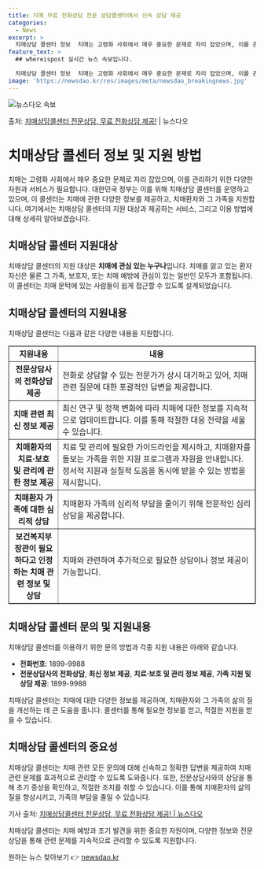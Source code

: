 ```yaml
---
title: 치매 무료 전화상담 전문 상담콜센터에서 신속 상담 제공
categories:
  - News
excerpt: >
  치매상담 콜센터 정보  치매는 고령화 사회에서 매우 중요한 문제로 자리 잡았으며, 이를 관리하기 위한 다양한…
feature_text: >
  ## whereispost 실시간 뉴스 속보입니다.

  치매상담 콜센터 정보  치매는 고령화 사회에서 매우 중요한 문제로 자리 잡았으며, 이를 관리하기 위한 다양한…
image: 'https://newsdao.kr/res/images/meta/newsdao_breakingnews.jpg'
---
```


![뉴스다오 속보](https://newsdao.kr/res/images/meta/newsdao_breakingnews.jpg)

<p>출처: <a href="https://newsdao.kr/4353" rel="dofollow">치매상담콜센터 전문상담, 무료 전화상담 제공!</a> | 뉴스다오</p>

<h1>치매상담 콜센터 정보 및 지원 방법</h1>

<p data-ke-size="size16">치매는 고령화 사회에서 매우 중요한 문제로 자리 잡았으며, 이를 관리하기 위한 다양한 자원과 서비스가 필요합니다. 대한민국 정부는 이를 위해 치매상담 콜센터를 운영하고 있으며, 이 콜센터는 치매에 관한 다양한 정보를 제공하고, 치매환자와 그 가족을 지원합니다. 여기에서는 치매상담 콜센터의 지원 대상과 제공하는 서비스, 그리고 이용 방법에 대해 상세히 알아보겠습니다.</p>

<h2>치매상담 콜센터 지원대상</h2>
<p data-ke-size="size16">치매상담 콜센터의 지원 대상은 <b>치매에 관심 있는 누구나</b>입니다. 치매를 앓고 있는 환자 자신은 물론 그 가족, 보호자, 또는 치매 예방에 관심이 있는 일반인 모두가 포함됩니다. 이 콜센터는 치매 문턱에 있는 사람들이 쉽게 접근할 수 있도록 설계되었습니다.</p>

<h2>치매상담 콜센터의 지원내용</h2>
<p data-ke-size="size16">치매상담 콜센터는 다음과 같은 다양한 내용을 지원합니다.</p>

<table style="width: 100%;" border="1">
<tbody>
<tr>
<td style="text-align: center; width: 20%;"><b>지원내용</b></td>
<td style="text-align: center; width: 80%;"><b>내용</b></td>
</tr>
<tr>
<td style="text-align: center; height: 17px;"><b>전문상담사의 전화상담 제공</b></td>
<td>전화로 상담할 수 있는 전문가가 상시 대기하고 있어, 치매 관련 질문에 대한 포괄적인 답변을 제공합니다.</td>
</tr>
<tr>
<td style="text-align: center; height: 17px;"><b>치매 관련 최신 정보 제공</b></td>
<td>최신 연구 및 정책 변화에 따라 치매에 대한 정보를 지속적으로 업데이트합니다. 이를 통해 적절한 대응 전략을 세울 수 있습니다.</td>
</tr>
<tr>
<td style="text-align: center; height: 17px;"><b>치매환자의 치료·보호 및 관리에 관한 정보 제공</b></td>
<td>치료 및 관리에 필요한 가이드라인을 제시하고, 치매환자를 돌보는 가족을 위한 지원 프로그램과 자원을 안내합니다. 정서적 지원과 실질적 도움을 동시에 받을 수 있는 방법을 제시합니다.</td>
</tr>
<tr>
<td style="text-align: center; height: 17px;"><b>치매환자 가족에 대한 심리적 상담</b></td>
<td>치매환자 가족의 심리적 부담을 줄이기 위해 전문적인 심리 상담을 제공합니다.</td>
</tr>
<tr>
<td style="text-align: center; height: 17px;"><b>보건복지부장관이 필요하다고 인정하는 치매 관련 정보 및 상담</b></td>
<td>치매와 관련하여 추가적으로 필요한 상담이나 정보 제공이 가능합니다.</td>
</tr>
</tbody>
</table>

<h2>치매상담 콜센터 문의 및 지원내용</h2>
<p data-ke-size="size16">치매상담 콜센터를 이용하기 위한 문의 방법과 각종 지원 내용은 아래와 같습니다.</p>

<ul>
<li><b>전화번호</b>: 1899-9988</li>
<li><b>전문상담사의 전화상담</b>, <b>최신 정보 제공</b>, <b>치료·보호 및 관리 정보 제공</b>, <b>가족 지원 및 상담 제공</b>: 1899-9988</li>
</ul>

<p data-ke-size="size16">치매상담 콜센터는 치매에 대한 다양한 정보를 제공하며, 치매환자와 그 가족의 삶의 질을 개선하는 데 큰 도움을 줍니다. 콜센터를 통해 필요한 정보를 얻고, 적절한 지원을 받을 수 있습니다.</p>

<h2>치매상담 콜센터의 중요성</h2>
<p data-ke-size="size16">치매상담 콜센터는 치매 관련 모든 문의에 대해 신속하고 정확한 답변을 제공하여 치매 관련 문제를 효과적으로 관리할 수 있도록 도와줍니다. 또한, 전문상담사와의 상담을 통해 초기 증상을 확인하고, 적절한 조치를 취할 수 있습니다. 이를 통해 치매환자의 삶의 질을 향상시키고, 가족의 부담을 줄일 수 있습니다.</p>

<p data-ke-size="size16">기사 출처: <a href="https://newsdao.kr/4353">치매상담콜센터 전문상담, 무료 전화상담 제공! | 뉴스다오</a></p>

<p data-ke-size="size16">치매상담 콜센터는 치매 예방과 조기 발견을 위한 중요한 자원이며, 다양한 정보와 전문상담을 통해 관련 문제를 지속적으로 관리할 수 있도록 지원합니다.</p> 

원하는 뉴스 찾아보기 👉 <a href="https://newsdao.kr" rel="dofollow">newsdao.kr</a>


